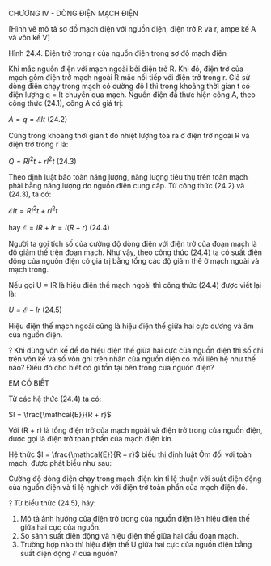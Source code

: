 CHƯƠNG IV - DÒNG ĐIỆN MẠCH ĐIỆN

[Hình vẽ mô tả sơ đồ mạch điện với nguồn điện, điện trở R và r, ampe kế A và vôn kế V]

Hình 24.4. Điện trở trong r của nguồn điện trong sơ đồ mạch điện

Khi mắc nguồn điện với mạch ngoài bởi điện trở R. Khi đó, điện trở của mạch gồm điện trở mạch ngoài R mắc nối tiếp với điện trở trong r. Giả sử dòng điện chạy trong mạch có cường độ I thì trong khoảng thời gian t có điện lượng q = It chuyển qua mạch. Nguồn điện đã thực hiện công A, theo công thức (24.1), công A có giá trị:

$A = q = \mathcal{E}It$ (24.2)

Cũng trong khoảng thời gian t đó nhiệt lượng tỏa ra ở điện trở ngoài R và điện trở trong r là:

$Q = RI^2t + rI^2t$ (24.3)

Theo định luật bảo toàn năng lượng, năng lượng tiêu thụ trên toàn mạch phải bằng năng lượng do nguồn điện cung cấp. Từ công thức (24.2) và (24.3), ta có:

$\mathcal{E}It = RI^2t + rI^2t$

hay $\mathcal{E} = IR + Ir = I(R + r)$ (24.4)

Người ta gọi tích số của cường độ dòng điện với điện trở của đoạn mạch là độ giảm thế trên đoạn mạch. Như vậy, theo công thức (24.4) ta có suất điện động của nguồn điện có giá trị bằng tổng các độ giảm thế ở mạch ngoài và mạch trong.

Nếu gọi U = IR là hiệu điện thế mạch ngoài thì công thức (24.4) được viết lại là:

$U = \mathcal{E} - Ir$ (24.5)

Hiệu điện thế mạch ngoài cũng là hiệu điện thế giữa hai cực dương và âm của nguồn điện.

? 
Khi dùng vôn kế để đo hiệu điện thế giữa hai cực của nguồn điện thì số chỉ trên vôn kế và số vôn ghi trên nhãn của nguồn điện có mối liên hệ như thế nào? Điều đó cho biết có gì tồn tại bên trong của nguồn điện?

EM CÓ BIẾT

Từ các hệ thức (24.4) ta có:

$I = \frac{\mathcal{E}}{R + r}$

Với (R + r) là tổng điện trở của mạch ngoài và điện trở trong của nguồn điện, được gọi là điện trở toàn phần của mạch điện kín.

Hệ thức $I = \frac{\mathcal{E}}{R + r}$ biểu thị định luật Ôm đối với toàn mạch, được phát biểu như sau:

Cường độ dòng điện chạy trong mạch điện kín tỉ lệ thuận với suất điện động của nguồn điện và tỉ lệ nghịch với điện trở toàn phần của mạch điện đó.

?
Từ biểu thức (24.5), hãy:
1. Mô tả ảnh hưởng của điện trở trong của nguồn điện lên hiệu điện thế giữa hai cực của nguồn.
2. So sánh suất điện động và hiệu điện thế giữa hai đầu đoạn mạch.
3. Trường hợp nào thì hiệu điện thế U giữa hai cực của nguồn điện bằng suất điện động $\mathcal{E}$ của nguồn?